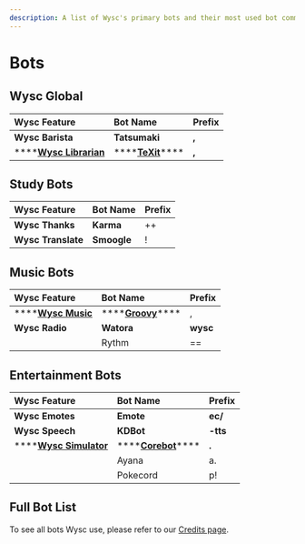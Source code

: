 ```yaml
---
description: A list of Wysc's primary bots and their most used bot commands.
---
```


# Bots

## Wysc Global

| Wysc Feature | Bot Name | Prefix |
| :--- | :--- | :--- |
| **Wysc Barista** | **Tatsumaki** | **,** |
| \*\*\*\*[**Wysc Librarian**](study/texit.md) | \*\*\*\*[**TeXit**](study/texit.md)\*\*\*\* | **,** |

## Study Bots

| Wysc Feature | Bot Name | Prefix |
| :--- | :--- | :--- |
| **Wysc Thanks** | **Karma** | ++ |
| **Wysc Translate** | **Smoogle** | ! |

## Music Bots

| Wysc Feature | Bot Name | Prefix |
| :--- | :--- | :--- |
| \*\*\*\*[**Wysc Music**](music/groovy.md) | \*\*\*\*[**Groovy**](music/groovy.md)\*\*\*\* | , |
| **Wysc Radio** | **Watora** | **wysc** |
|  | Rythm | == |

## Entertainment Bots

| Wysc Feature | Bot Name | Prefix |
| :--- | :--- | :--- |
| **Wysc Emotes** | **Emote** | **ec/** |
| **Wysc Speech** | **KDBot** | **-tts** |
| \*\*\*\*[**Wysc Simulator**](entertainment/corebot.md) | \*\*\*\*[**Corebot**](entertainment/corebot.md)\*\*\*\* | **.** |
|  | Ayana | a. |
|  | Pokecord | p! |

## Full Bot List

To see all bots Wysc use, please refer to our [Credits page](https://gitnisyl.github.io/wysc/docs/about/credits).



